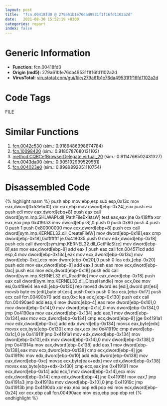 ```yaml
---
layout: post
title:  "fcn.00418fd0 @ 279a61b1e76da49531f1f16fd1102a2d"
date:   2021-08-30 15:52:19 +0300
categories: report
index: false
---
```


# Generic Information
- **Function:** fcn.00418fd0
- **Origin (md5):** 279a61b1e76da49531f1f16fd1102a2d
- **VirusTotal:** [virustotal.com/gui/file/279a61b1e76da49531f1f16fd1102a2d][virustotal_ref]

# Code Tags
<span class="tag" id="FILE">FILE</span>


# Similar Functions

1. [fcn.0042c530][similar_1_ref] (sim.: 0.9186486998674784)
2. [fcn.10098420][similar_2_ref] (sim.: 0.9180787680131102)
3. [method.CQBCefBrowserDelegate.virtual\_20][similar_3_ref] (sim.: 0.9114766502431327)
4. [fcn.0043da00][similar_4_ref] (sim.: 0.905192999529581)
5. [fcn.004023e0][similar_5_ref] (sim.: 0.8989892051110754)


# Disassembled Code

{% highlight nasm %}
push ebp
mov ebp,esp
sub esp,0x13c
mov eax,dword[0x53ebd0]
xor eax,ebp
mov dword[ebp-0x24],eax
push esi
push edi
mov eax,dword[ebp+8]
push eax
call dword[sym.imp.SHLWAPI.dll_PathFileExistsW]
test eax,eax
jne 0x418ffa
xor eax,eax
jmp 0x4191a3
mov dword[ebp-8],0
push 0
push 0x80
push 4
push 0
push 1
push 0x80000000
mov ecx,dword[ebp+8]
push ecx
call dword[sym.imp.KERNEL32.dll_CreateFileW]
mov dword[ebp-0x18],eax
cmp dword[ebp-0x18],0xffffffff
je 0x419035
push 0
mov edx,dword[ebp-0x18]
push edx
call dword[sym.imp.KERNEL32.dll_GetFileSize]
mov dword[ebp-8],eax
mov eax,dword[ebp-8]
add eax,1
push eax
call fcn.004571cd
add esp,4
mov dword[ebp-0x13c],eax
mov ecx,dword[ebp-0x13c]
mov dword[ebp-0xc],ecx
mov dword[ebp-0x20],0
push 0
lea edx,[ebp-0x20]
push edx
mov eax,dword[ebp-8]
add eax,1
push eax
mov ecx,dword[ebp-0xc]
push ecx
mov edx,dword[ebp-0x18]
push edx
call dword[sym.imp.KERNEL32.dll_ReadFile]
mov eax,dword[ebp-0x18]
push eax
call dword[sym.imp.KERNEL32.dll_CloseHandle]
mov ecx,0xe
mov esi,0x4f8e64
lea edi,[ebp-0x130]
rep movsd dword es:[edi],dword ptr[esi]
movsb byte es:[edi],byte ptr[esi]
push 0xcb
push 0
lea ecx,[ebp-0xf7]
push ecx
call fcn.00490b70
add esp,0xc
lea edx,[ebp-0x130]
push edx
call fcn.00490ae0
add esp,4
mov dword[ebp-4],eax
mov dword[ebp-0x10],0
mov dword[ebp-0x14],0
mov dword[ebp-0x1c],0
mov dword[ebp-0x134],0
jmp 0x4190ea
mov eax,dword[ebp-0x134]
add eax,1
mov dword[ebp-0x134],eax
mov ecx,dword[ebp-0x134]
cmp ecx,dword[ebp-8]
jge 0x4191a1
mov edx,dword[ebp-0xc]
add edx,dword[ebp-0x134]
movsx eax,byte[edx]
movsx ecx,byte[ebp-0x130]
cmp eax,ecx
jne 0x41919c
cmp dword[ebp-0x1c],0
je 0x41911f
jmp 0x4191a1
mov edx,dword[ebp-0x134]
mov dword[ebp-0x10],edx
mov dword[ebp-0x14],0
mov dword[ebp-0x138],0
jmp 0x41914a
mov eax,dword[ebp-0x138]
add eax,1
mov dword[ebp-0x138],eax
mov ecx,dword[ebp-0x138]
cmp ecx,dword[ebp-4]
jge 0x41919c
mov edx,dword[ebp-0x10]
add edx,dword[ebp-0x138]
mov eax,dword[ebp-0xc]
movsx ecx,byte[eax+edx]
mov edx,dword[ebp-0x138]
movsx eax,byte[ebp+edx-0x130]
cmp ecx,eax
jne 0x419191
mov ecx,dword[ebp-0x14]
add ecx,1
mov dword[ebp-0x14],ecx
mov edx,dword[ebp-0x14]
cmp edx,dword[ebp-4]
jne 0x41918f
mov eax,1
jmp 0x4191a3
jmp 0x41919a
mov dword[ebp-0x10],0
jmp 0x41919c
jmp 0x41913b
jmp 0x4190db
xor eax,eax
pop edi
pop esi
mov ecx,dword[ebp-0x24]
xor ecx,ebp
call fcn.00490ace
mov esp,ebp
pop ebp
ret
{% endhighlight %}


[similar_1_ref]: /report/fcn.0042c530@e2ba7f10eb234338a49853c34d7d9c56
[similar_2_ref]: /report/fcn.10098420@a0ac129ff3ea4c0dfa9529c259a9502c
[similar_3_ref]: /report/method.CQBCefBrowserDelegate.virtual_20@ba86269e5231930ee4def4088ddb8d19
[similar_4_ref]: /report/fcn.0043da00@e2ba7f10eb234338a49853c34d7d9c56
[similar_5_ref]: /report/fcn.004023e0@e2ba7f10eb234338a49853c34d7d9c56
[virustotal_ref]: https://www.virustotal.com/gui/file/279a61b1e76da49531f1f16fd1102a2d